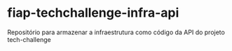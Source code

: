 # fiap-techchallenge-infra-api
Repositório para armazenar a infraestrutura como código da API do projeto tech-challenge
